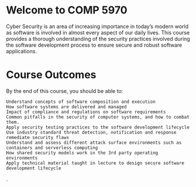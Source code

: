 
# Welcome to COMP 5970

Cyber Security is an area of increasing importance in today’s modern world as software is involved in almost every aspect of our daily lives. This course provides a thorough understanding of the security practices involved during the software development process to ensure secure and robust software applications.
# Course Outcomes
By the end of this course, you should be able to:

    Understand concepts of software composition and execution
    How software systems are delivered and managed
    Impact of compliance and regulations on software requirements
    Common pitfalls in the security of computer systems, and how to combat them.
    Apply security testing practices to the software development lifecycle
    Use industry standard threat detection, notification and response remediate security flaws
    Understand and assess different attack surface environments such as containers and serverless computing
    How shared security models work in the 3rd party operating environments
    Apply technical material taught in lecture to design secure software development lifecycle

.
